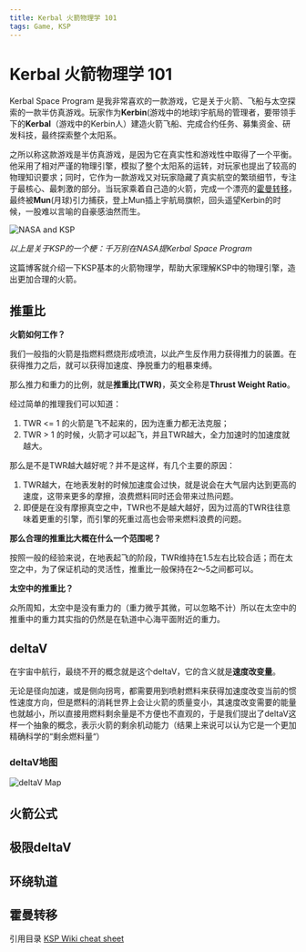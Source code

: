 ```yaml
---
title: Kerbal 火箭物理学 101
tags: Game, KSP
---
```

# Kerbal 火箭物理学 101

Kerbal Space Program 是我非常喜欢的一款游戏，它是关于火箭、飞船与太空探索的一款半仿真游戏。玩家作为**Kerbin**(游戏中的地球)宇航局的管理者，要带领手下的**Kerbal**（游戏中的Kerbin人）建造火箭飞船、完成合约任务、募集资金、研发科技，最终探索整个太阳系。

之所以称这款游戏是半仿真游戏，是因为它在真实性和游戏性中取得了一个平衡。他采用了相对严谨的物理引擎，模拟了整个太阳系的运转，对玩家也提出了较高的物理知识要求；同时，它作为一款游戏又对玩家隐藏了真实航空的繁琐细节，专注于最核心、最刺激的部分。当玩家乘着自己造的火箭，完成一个漂亮的[霍曼转移](https://zh.wikipedia.org/zh/%E9%9C%8D%E6%9B%BC%E8%BD%89%E7%A7%BB%E8%BB%8C%E9%81%93)，最终被**Mun**(月球)引力捕获，登上Mun插上宇航局旗帜，回头遥望Kerbin的时候，一股难以言喻的自豪感油然而生。

![NASA and KSP](https://s-media-cache-ak0.pinimg.com/736x/a2/28/19/a228197e65c64b3937ba538640dd859b.jpg)

*以上是关于KSP的一个梗：千万别在NASA提Kerbal Space Program*

这篇博客就介绍一下KSP基本的火箭物理学，帮助大家理解KSP中的物理引擎，造出更加合理的火箭。

## 推重比

**火箭如何工作？**

我们一般指的火箭是指燃料燃烧形成喷流，以此产生反作用力获得推力的装置。在获得推力之后，就可以获得加速度、挣脱重力的粗暴束缚。

那么推力和重力的比例，就是**推重比(TWR)**，英文全称是**Thrust Weight Ratio**。

经过简单的推理我们可以知道：

1. TWR <= 1 的火箭是飞不起来的，因为连重力都无法克服；
2. TWR > 1 的时候，火箭才可以起飞，并且TWR越大，全力加速时的加速度就越大。

那么是不是TWR越大越好呢？并不是这样，有几个主要的原因：

1. TWR越大，在地表发射的时候加速度会过快，就是说会在大气层内达到更高的速度，这带来更多的摩擦，浪费燃料同时还会带来过热问题。
2. 即便是在没有摩擦真空之中，TWR也不是越大越好，因为过高的TWR往往意味着更重的引擎，而引擎的死重过高也会带来燃料浪费的问题。

**那么合理的推重比大概在什么一个范围呢？**

按照一般的经验来说，在地表起飞的阶段，TWR维持在1.5左右比较合适；而在太空之中，为了保证机动的灵活性，推重比一般保持在2～5之间都可以。

**太空中的推重比？**

众所周知，太空中是没有重力的（重力微乎其微，可以忽略不计）所以在太空中的推重中的重力其实指的仍然是在轨道中心海平面附近的重力。

## deltaV

在宇宙中航行，最绕不开的概念就是这个deltaV，它的含义就是**速度改变量**。

无论是径向加速，或是侧向拐弯，都需要用到喷射燃料来获得加速度改变当前的惯性速度方向，但是燃料的消耗世界上会让火箭的质量变小，其速度改变需要的能量也就越小，所以直接用燃料剩余量是不方便也不直观的，于是我们提出了deltaV这样一个抽象的概念，表示火箭的剩余机动能力（结果上来说可以认为它是一个更加精确科学的“剩余燃料量“）

### deltaV地图
![deltaV Map](http://wiki.kerbalspaceprogram.com/images/thumb/7/73/KerbinDeltaVMap.png/424px-KerbinDeltaVMap.png)

## 火箭公式

## 极限deltaV

## 环绕轨道

## 霍曼转移

引用目录
[KSP Wiki cheat sheet](http://wiki.kerbalspaceprogram.com/wiki/Cheat_sheet)